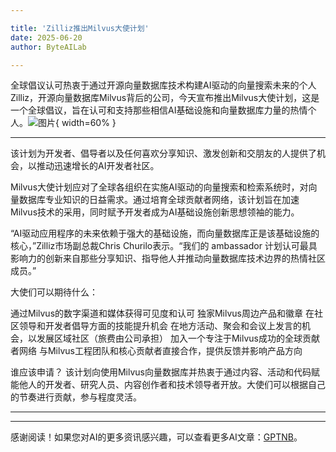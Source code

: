 ```yaml
---

title: 'Zilliz推出Milvus大使计划'
date: 2025-06-20
author: ByteAILab

---
```


全球倡议认可热衷于通过开源向量数据库技术构建AI驱动的向量搜索未来的个人
Zilliz，开源向量数据库Milvus背后的公司，今天宣布推出Milvus大使计划，这是一个全球倡议，旨在认可和支持那些相信AI基础设施和向量数据库力量的热情个人。![图片](https://ai-techpark.com/wp-content/uploads/Zilliz.jpg){ width=60% }

---
该计划为开发者、倡导者以及任何喜欢分享知识、激发创新和交朋友的人提供了机会，以推动迅速增长的AI开发者社区。

Milvus大使计划应对了全球各组织在实施AI驱动的向量搜索和检索系统时，对向量数据库专业知识的日益需求。通过培育全球贡献者网络，该计划旨在加速Milvus技术的采用，同时赋予开发者成为AI基础设施创新思想领袖的能力。

“AI驱动应用程序的未来依赖于强大的基础设施，而向量数据库正是该基础设施的核心，”Zilliz市场副总裁Chris Churilo表示。“我们的 ambassador 计划认可最具影响力的创新来自那些分享知识、指导他人并推动向量数据库技术边界的热情社区成员。”

大使们可以期待什么：

通过Milvus的数字渠道和媒体获得可见度和认可
独家Milvus周边产品和徽章
在社区领导和开发者倡导方面的技能提升机会
在地方活动、聚会和会议上发言的机会，以发展区域社区（旅费由公司承担）
加入一个专注于Milvus成功的全球贡献者网络
与Milvus工程团队和核心贡献者直接合作，提供反馈并影响产品方向

谁应该申请？
该计划向使用Milvus向量数据库并热衷于通过内容、活动和代码赋能他人的开发者、研究人员、内容创作者和技术领导者开放。大使们可以根据自己的节奏进行贡献，参与程度灵活。

---
---
感谢阅读！如果您对AI的更多资讯感兴趣，可以查看更多AI文章：[GPTNB](https://gptnb.com)。
